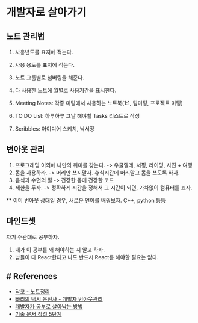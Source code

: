 # 개발자로 살아가기


## 노트 관리법
  1. 사용년도를 표지에 적는다.
  1. 사용 용도를 표지에 적는다.
  1. 노트 그룹별로 넘버링을 해준다.
  1. 다 사용한 노트에 월별로 사용기간을 표시한다.
   
1. Meeting Notes: 각종 미팅에서 사용하는 노트북(1:1, 팀미팅, 프로젝트 미팅)
1. TO DO List:  하루하루 그날 해야할 Tasks 리스트로 작성
1. Scribbles:  아이디어 스케치, 낙서장
  
  
## 번아웃 관리
  1. 프로그래밍 이외에 나만의 취미를 갖는다. -> 우쿨렐레, 서핑, 라이딩, 사진 + 여행
  1. 몸을 사용하라. -> 머리만 쓰지말자. 휴식시간에 머리말고 몸을 쓰도록 하자.
  1. 음식과 수면의 질 -> 건강한 몸에 건강한 코드
  1. 제한을 두자. -> 정확하게 시간을 정해서 그 시간이 되면, 가차없이 컴퓨터를 끄자.
                
** 이미 번아웃 상태일 경우,
 새로운 언어를 배워보자. C++, python 등등               
  
## 마인드셋
자기 주관대로 공부하자.
1. 내가 이 공부를 왜 해야하는 지 알고 하자.
1. 남들이 다 React한다고 나도 반드시 React를 해야할 필요는 없다.
  
## # References  
- [닥코 - 노트정리](https://www.youtube.com/watch?v=DuWSGCOOa9Q)
- [빠리의 택시 운전사 - 개발자 번아웃관리](https://geonlee.tistory.com/184?category=339703)
- [개발자가 공부로 살아남는 방법](https://evan-moon.github.io/2019/08/26/how-does-developer-study/)
- [기술 문서 작성 5단계](https://tech.kakaoenterprise.com/65)
